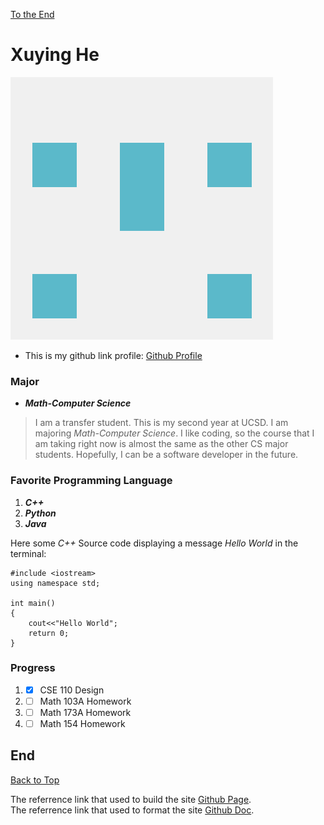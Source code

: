 [To the End](#end)
# **Xuying He**
![Github profile image](/github_profile.png)
* This is my github link profile: [Github Profile](https://github.com/pika-chu11)
### Major
* ***Math-Computer Science***
>I am a transfer student. This is my second year at UCSD. I am majoring *Math-Computer Science*. I like coding, so the course that I am taking right now is almost the same as the other CS major students. Hopefully, I can be a software developer in the future.

### Favorite Programming Language
1. **_C++_** 
2. **_Python_** 
3. **_Java_**
 
Here some *C++* Source code displaying a message *Hello World* in the terminal:
```
#include <iostream>
using namespace std;

int main()
{
    cout<<"Hello World";
    return 0;
}
```
### Progress
1. - [x] CSE 110 Design
2. - [ ] Math 103A Homework
3. - [ ] Math 173A Homework
4. - [ ] Math 154 Homework

## End
[Back to Top](#xuying-he)

The referrence link that used to build the site [Github Page](https://pages.github.com/).\
The referrence link that used to format the site [Github Doc](https://docs.github.com/en/get-started/writing-on-github/getting-started-with-writing-and-formatting-on-github/basic-writing-and-formatting-syntax).